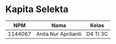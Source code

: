# Kapita Selekta

NPM | Nama | Kelas |
----|------|-------|
1144067 | Anita Nur Aprilianti | D4 TI 3C |
